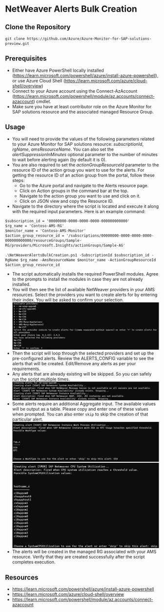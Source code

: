 # **NetWeaver Alerts Bulk Creation**

## Clone the Repository

```shell
git clone https://github.com/Azure/Azure-Monitor-for-SAP-solutions-preview.git
```

## Prerequisites
- Either have Azure PowerShell locally installed (https://learn.microsoft.com/powershell/azure/install-azure-powershell), or use Azure Cloud Shell (https://learn.microsoft.com/azure/cloud-shell/overview)
- Connect to your Azure account using the Connect-AzAccount (https://learn.microsoft.com/powershell/module/az.accounts/connect-azaccount) cmdlet.
- Make sure you have at least contributor role on the Azure Monitor for SAP solutions resource and the associated managed Resource Group.

## Usage
- You will need to provide the values of the following parameters related to your Azure Monitor for SAP solutions resource: *subscriptionId*, *rgName*, *amsResourceName*. You can also set the *alertSuppressionInMinutes* optional parameter to the number of minutes to wait before alerting again (by default it is 0).
- You are also required to set the *actionGroupResourceId* parameter to the resource ID of the action group you want to use for the alerts. For getting the resource ID of an action group from the portal, follow these steps:
    - Go to the Azure portal and navigate to the Alerts resource page.
    - Click on Action groups in the command bar at the top.
    - Navigate to the action group you want to use and click on it.
    - Click on JSON view and copy the Resource ID.
- Navigate to the directory where the script is located and execute it along with the required input parameters. Here is an example command:
```
$subscription_id = '00000000-0000-0000-0000-000000000000'
$rg_name = 'Contoso-AMS-RG'
$monitor_name = 'Contoso-AMS-Monitor'
$action_group_resource_id = '/subscriptions/00000000-0000-0000-0000-000000000000/resourceGroups/Sample-RG/providers/Microsoft.Insights/actionGroups/Sample-AG'

.\NetWeaverAlertsBulkCreation.ps1 -SubscriptionId $subscription_id -RgName $rg_name -AmsResourceName $monitor_name -ActionGroupResourceId $action_group_resource_id
```
- The script automatically installs the required PowerShell modules. Agree to the prompts to install the modules in case they are not already installed.
- You will then see the list of available NetWeaver providers in your AMS resources. Select the providers you want to create alerts for by entering their index. You will be asked to confirm your selection.
![Provider selection](media/providerSelection.png)
- Then the script will loop through the selected providers and set up the pre-configured alerts. Review the ALERTS_CONFIG variable to see the alerts that will be created. Edit/Remove any alerts as per your requirements.
- Any alerts that are already existing will be skipped. So you can safely run the script multiple times.
![Alert already exists](media/alertAlreadyExists.png)
- Some alerts require an additional Aggregate input. The available values will be output as a table. Please copy and enter one of these values when prompted. You can also enter `skip` to skip the creation of that particular alert.
![Aggregate input](media/aggregateInput.png)
![Skip alert](media/aggregateSkip.png)
- The alerts will be created in the managed RG associated with your AMS resource. Verify that they are created successfully after the script completes execution.

## Resources
- https://learn.microsoft.com/powershell/azure/install-azure-powershell
- https://learn.microsoft.com/azure/cloud-shell/overview
- https://learn.microsoft.com/powershell/module/az.accounts/connect-azaccount
